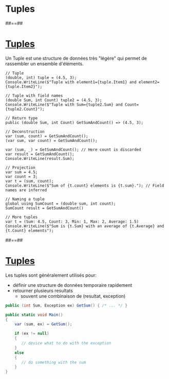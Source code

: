 <!-- .slide: class="transition bg-blue" -->
# Tuples

##==##

# [Tuples](https://learn.microsoft.com/en-us/dotnet/csharp/language-reference/builtin-types/value-tuples)

Un Tuple est une structure de données très "légère" qui permet de rassembler un ensemble d'éléments.

```csharp[1-32|1-3|5-7|9-10|12-14|16-18|20-24|26-28|30-32|1-32]
// Tuple
(double, int) tuple = (4.5, 3);
Console.WriteLine($"Tuple with element1={tuple.Item1} and element2={tuple.Item2}");

// Tuple with field names
(double Sum, int Count) tuple2 = (4.5, 3);
Console.WriteLine($"Tuple with Sum={tuple2.Sum} and Count={tuple2.Count}");

// Return type
public (double Sum, int Count) GetSumAndCount() => (4.5, 3);

// Deconstruction
var (sum, count) = GetSumAndCount();
(var sum, var count) = GetSumAndCount();

var (sum, _) = GetSumAndCount(); // Here count is discarded
var result = GetSumAndCount();
Console.WriteLine(result.Sum);

// Projection
var sum = 4.5;
var count = 3;
var t = (sum, count);
Console.WriteLine($"Sum of {t.count} elements is {t.sum}."); // Field names are inferred

// Naming a tuple
global using SumCount = (double sum, int count);
SumCount result = GetSumAndCount()

// More tuples
var t = (Sum: 4.5, Count: 3, Min: 1, Max: 2, Average: 1.5)
Console.WriteLine($"Sum is {t.Sum} with an average of {t.Average} and {t.Count} elements");
```

##==##

# [Tuples](https://learn.microsoft.com/en-us/dotnet/csharp/language-reference/builtin-types/value-tuples)

Les tuples sont généralement utilisés pour:
- définir une structure de données temporaire rapidement
- retourner plusieurs resultats
  - souvent une combinaison de (resultat, exception)

```csharp
public (int Sum, Exception ex) GetSum() { /* ... */ }

public static void Main()
{
    var (sum, ex) = GetSum();

    if (ex != null)
    {
       // device what to do with the exception
    }
    else 
    {
       // do something with the sum
    }
}
```
